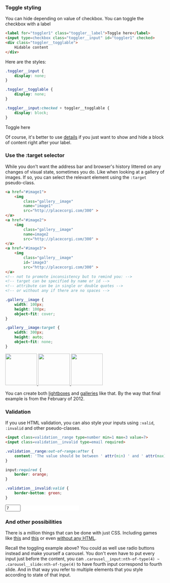 ### Toggle styling

You can hide depending on value of checkbox. You can toggle the checkbox with a label
```html
<label for="toggler1" class="toggler__label">Toggle here</label>
<input type=checkbox class="toggler__input" id="toggler1" checked>
<div class="toggler__togglable">
	Hidable content
</div>
```

Here are the styles:

```css
.toggler__input {
	display: none;
}

.toggler__togglable {
	display: none;
}

.toggler__input:checked + toggler__togglable {
	display: block;
}
```

<style>
	.toggler__input {
		display: none;
	}

	.toggler__togglable {
		display: none;
	}

	.toggler__input:checked + toggler__togglable {
		display: block; /* the style that you want to turn on/off */
	}
</style>

<label for="toggler1" class="toggler__label">Toggle here</label>
<input type=checkbox class="toggler__input" id="toggler1" checked>
<div class="toggler__togglable">
	Hidable content
</div>

Of course, it's better to use [details](#details-is-the-spoiler-thing) if you just want to show and hide a block of content right after your label.


### Use the :target selector

While you don't want the address bar and browser's history littered on any changes of visual state, sometimes you do. Like when looking at a gallery of images. If so, you can select the relevant element using the `:target` pseudo-class.

```html
<a href="#image1">
	<img 
		class="gallery__image"
		name="image1" 
		src="http://placecorgi.com/300" >
</a>
<a href="#image2">
	<img 
		class="gallery__image"
		name=image2 
		src="http://placecorgi.com/300" >
</a>
<a href="#image3">
	<img
		class="gallery__image" 
		id='image3' 
		src="http://placecorgi.com/300" >
</a>
<!-- not to promote inconsistency but to remind you: -->
<!-- target can be specified by name or id -->
<!-- attribute can be in single or double quotes -->
<!-- or without any if there are no spaces -->
```

```css
.gallery__image {
	width: 100px;
	height: 100px;
	object-fit: cover;
}

.gallery__image:target {
	width: 300px;
	height: auto;
	object-fit: none;
}
```

<style>
	.gallery__image {
		width: 100px;
		height: 100px;
		object-fit: cover;
	}

	.gallery__image:target {
		width: 300px;
		height: auto;
		object-fit: none;
	}
</style>

<a href="#image1">
	<img 
		class="gallery__image"
		name="image1" 
		src="http://placecorgi.com/300" >
</a>
<a href="#image2">
	<img 
		class="gallery__image"
		name=image2 
		src="http://placecorgi.com/300" >
</a>
<a href="#image3">
	<img
		class="gallery__image" 
		id='image3' 
		src="http://placecorgi.com/300" >
</a>

You can create both [lightboxes](https://codepen.io/gschier/pen/HCoqh) and [galleries](http://thewebrocks.com/demos/targetgallery/) like that. By the way that final example is from the February of 2012.


### Validation

If you use HTML validation, you can also style your inputs using `:valid`, `:invalid` and other pseudo-classes.

```html
<input class=validation__range type=number min=1 max=3 value=7>
<input class=validation__invalid type=email required>
```

```css
.validation__range:out-of-range:after {
	content: 'The value should be between ' attr(min) ' and ' attr(max);
}

input:required {
	border: orange;
}

.validation__invalid:valid {
	border-bottom: green;
}
```

<style>
	.validation__range:out-of-range:after {
		content: 'The value should be between ' attr(min) ' and ' attr(max);
	}

	input:required {
		border: orange;
	}

	.validation__invalid:valid {
		border-bottom: green;
	}
</style>

<input markdown="0" class=validation__range type=number min=1 max=3 value=7>
<input markdown="0" class=validation__invalid type=email required>


### And other possibilities

There is a million things that can be done with just CSS. Including games like [this](https://codepen.io/elad2412/pen/hBaqo) and [this](https://codepen.io/jcoulterdesign/pen/NOMeEb) or even [without any HTML](https://codepen.io/SelenIT/pen/oXzMbR).

Recall the toggling example above? You could as well use radio buttons instead and make yourself a carousel. You don't even have to put every input just before the content, you can `.carousel__input:nth-of-type(4) ~ .carousel__slide:nth-of-type(4)` to have fourth input correspond to fourth slide. And in that way you refer to multiple elements that you style according to state of that input.

